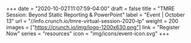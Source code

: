+++
date = "2020-10-02T11:07:59-04:00"
draft = false
title = "TMRE Session: Beyond Static Reporting & PowerPoint"
label = "Event | October 13"
url = "//info.crunch.io/tmre-virtual-session-2020-lp"
weight = 200
images = ["https://crunch.io/img/logo-1200x630.png"]
link = "Register Now"
series = "resources"
icon = "img/icons/event-icon.svg"
+++
